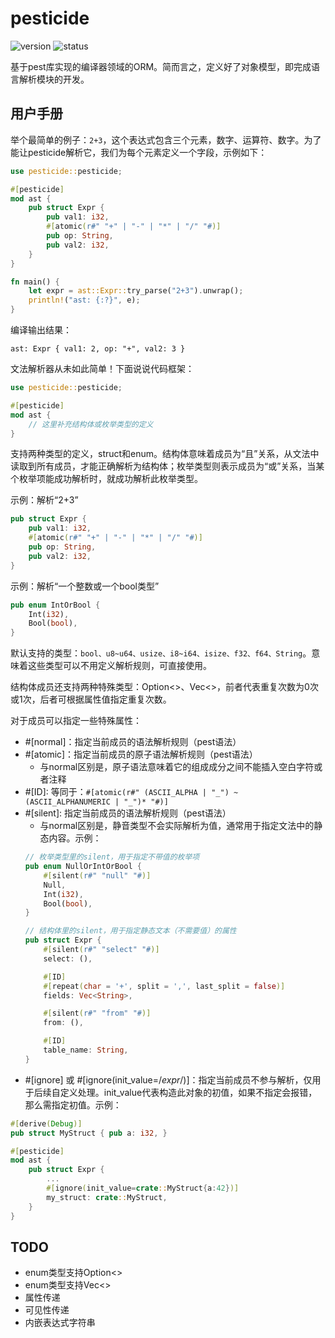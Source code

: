 # pesticide

![version](https://img.shields.io/badge/dynamic/toml?url=https%3A%2F%2Fraw.githubusercontent.com%2Ffawdlstty%2Fpesticide%2Fmain%2FCargo.toml&query=package.version&label=version)
![status](https://img.shields.io/github/actions/workflow/status/fawdlstty/pesticide/rust.yml)

基于pest库实现的编译器领域的ORM。简而言之，定义好了对象模型，即完成语言解析模块的开发。

## 用户手册

举个最简单的例子：`2+3`，这个表达式包含三个元素，数字、运算符、数字。为了能让pesticide解析它，我们为每个元素定义一个字段，示例如下：

```rust
use pesticide::pesticide;

#[pesticide]
mod ast {
    pub struct Expr {
        pub val1: i32,
        #[atomic(r#" "+" | "-" | "*" | "/" "#)]
        pub op: String,
        pub val2: i32,
    }
}

fn main() {
    let expr = ast::Expr::try_parse("2+3").unwrap();
    println!("ast: {:?}", e);
}
```

编译输出结果：

```log
ast: Expr { val1: 2, op: "+", val2: 3 }
```

文法解析器从未如此简单！下面说说代码框架：

```rust
use pesticide::pesticide;

#[pesticide]
mod ast {
    // 这里补充结构体或枚举类型的定义
}
```

支持两种类型的定义，struct和enum。结构体意味着成员为“且”关系，从文法中读取到所有成员，才能正确解析为结构体；枚举类型则表示成员为“或”关系，当某个枚举项能成功解析时，就成功解析此枚举类型。

示例：解析“2+3”

```rust
pub struct Expr {
    pub val1: i32,
    #[atomic(r#" "+" | "-" | "*" | "/" "#)]
    pub op: String,
    pub val2: i32,
}
```

示例：解析“一个整数或一个bool类型”

```rust
pub enum IntOrBool {
    Int(i32),
    Bool(bool),
}
```

默认支持的类型：`bool、u8~u64、usize、i8~i64、isize、f32、f64、String`。意味着这些类型可以不用定义解析规则，可直接使用。

结构体成员还支持两种特殊类型：Option<>、Vec<>，前者代表重复次数为0次或1次，后者可根据属性值指定重复次数。

对于成员可以指定一些特殊属性：

- #[normal]：指定当前成员的语法解析规则（pest语法）
- #[atomic]：指定当前成员的原子语法解析规则（pest语法）
    + 与normal区别是，原子语法意味着它的组成成分之间不能插入空白字符或者注释
- #[ID]: 等同于：`#[atomic(r#" (ASCII_ALPHA | "_") ~ (ASCII_ALPHANUMERIC | "_")* "#)]`
- #[silent]: 指定当前成员的语法解析规则（pest语法）
    + 与normal区别是，静音类型不会实际解析为值，通常用于指定文法中的静态内容。示例：
    ```rust
    // 枚举类型里的silent，用于指定不带值的枚举项
    pub enum NullOrIntOrBool {
        #[silent(r#" "null" "#)]
        Null,
        Int(i32),
        Bool(bool),
    }

    // 结构体里的silent，用于指定静态文本（不需要值）的属性
    pub struct Expr {
        #[silent(r#" "select" "#)]
        select: (),

        #[ID]
        #[repeat(char = '+', split = ',', last_split = false)]
        fields: Vec<String>,

        #[silent(r#" "from" "#)]
        from: (),

        #[ID]
        table_name: String,
    }
    ```
- #[ignore] 或 #[ignore(init_value=/*expr*/)]：指定当前成员不参与解析，仅用于后续自定义处理。init_value代表构造此对象的初值，如果不指定会报错，那么需指定初值。示例：
```rust
#[derive(Debug)]
pub struct MyStruct { pub a: i32, }

#[pesticide]
mod ast {
    pub struct Expr {
        ...
        #[ignore(init_value=crate::MyStruct{a:42})]
        my_struct: crate::MyStruct,
    }
}
```

## TODO

- enum类型支持Option<>
- enum类型支持Vec<>
- 属性传递
- 可见性传递
- 内嵌表达式字符串